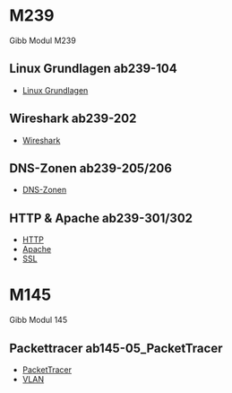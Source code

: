 # M239
Gibb Modul M239 

## Linux Grundlagen ab239-104
- [Linux Grundlagen](/M239/linux_crashcourse/ab104.md)

## Wireshark ab239-202
- [Wireshark](/M239/wireshark_crashcourse/001-wireshark_crashcourse.md)

## DNS-Zonen ab239-205/206
- [DNS-Zonen](/M239/DNS_Zonen/002-DNS_server_konfigurieren.md)

## HTTP & Apache ab239-301/302
- [HTTP](/M239/Webserver/ab301_http.md)
- [Apache](/M239/Webserver/ab302_303_apache.md)
- [SSL](/M239/Webserver/ab304_SSL.md)

# M145
Gibb Modul 145

## Packettracer ab145-05_PacketTracer
- [PacketTracer](/M145/05_PacketTracer.md)
- [VLAN](/M145/06_VLAN.md)

